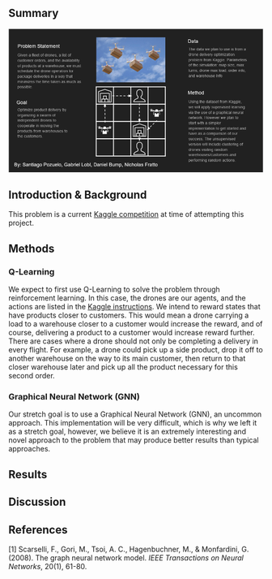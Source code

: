 ## Summary

<img src="img/infographic.png"/>

## Introduction & Background
This problem is a current [Kaggle competition](https://www.kaggle.com/c/hashcode-drone-delivery/overview) at time of attempting this project. 


## Methods

### Q-Learning
We expect to first use Q-Learning to solve the problem through reinforcement learning. In this case, the drones are our agents, and the actions are listed in the [Kaggle instructions](https://www.kaggle.com/c/hashcode-drone-delivery/data?select=hashcode_delivery_instructions.pdf). We intend to reward states that have products closer to customers. This would mean a drone carrying a load to a warehouse closer to a customer would increase the reward, and of course, delivering a product to a customer would increase reward further. There are cases where a drone should not only be completing a delivery in every flight. For example, a drone could pick up a side product, drop it off to another warehouse on the way to its main customer, then return to that closer warehouse later and pick up all the product necessary for this second order. 

### Graphical Neural Network (GNN)
Our stretch goal is to use a Graphical Neural Network (GNN), an uncommon approach. This implementation will be very difficult, which is why we left it as a stretch goal, however, we believe it is an extremely interesting and novel approach to the problem that may produce better results than typical approaches.

## Results



## Discussion



## References
[1] Scarselli, F., Gori, M., Tsoi, A. C., Hagenbuchner, M., & Monfardini, G. (2008). The graph neural network model. _IEEE Transactions on Neural Networks_, 20(1), 61-80.


